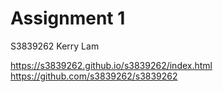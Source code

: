 # Assignment 1

S3839262
Kerry Lam

https://s3839262.github.io/s3839262/index.html
https://github.com/s3839262/s3839262
